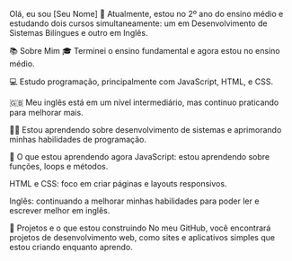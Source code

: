 Olá, eu sou [Seu Nome] 👋
Atualmente, estou no 2º ano do ensino médio e estudando dois cursos simultaneamente: um em Desenvolvimento de Sistemas Bilíngues e outro em Inglês.

📚 Sobre Mim
🎓 Terminei o ensino fundamental e agora estou no ensino médio.

💻 Estudo programação, principalmente com JavaScript, HTML, e CSS.

🇬🇧 Meu inglês está em um nível intermediário, mas continuo praticando para melhorar mais.

🧑‍💻 Estou aprendendo sobre desenvolvimento de sistemas e aprimorando minhas habilidades de programação.

🚀 O que estou aprendendo agora
JavaScript: estou aprendendo sobre funções, loops e métodos.

HTML e CSS: foco em criar páginas e layouts responsivos.

Inglês: continuando a melhorar minhas habilidades para poder ler e escrever melhor em inglês.

🌱 Projetos e o que estou construindo
No meu GitHub, você encontrará projetos de desenvolvimento web, como sites e aplicativos simples que estou criando enquanto aprendo.
